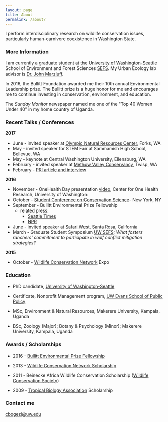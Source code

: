 ```yaml
---
layout: page
title: About
permalink: /about/
---
```


I perform interdisciplinary research on wildlife conservation issues, particularly human-carnivore coexistence in Washington State.

### More Information

I am currently a graduate student at the [University of Washington-Seattle](http:/www.uw.edu) School of Environment and Forest Sciences [SEFS](http://www.cfr.washington.edu/). My Urban Ecology lab advisor is [Dr. John Marzluff](http://apps.sefs.uw.edu/Public/People/FacultyProfile.aspx?PID=10).

In 2016, the Bullitt Foundation awarded me their 10th annual Environmental Leadership prize. The Bullitt prize is a huge honor for me and encourages me to continue investing in conservation, environment, and education.

The *Sunday Monitor* newspaper named me one of the "Top 40 Women Under 40" in my home country of Uganda.

### Recent Talks / Conferences
**2017**
- June - invited speaker at [Olympic Natural Resources Center](http://www.onrc.washington.edu/), Forks, WA
- May - invited speaker for STEM Fair at Sammamish High School, Bellevue, WA
- May - keynote at Central Washington University, Ellensburg, WA
- February - invited speaker at [Methow Valley Conservancy](http://www.methowarts.org/understanding-human-carnivore-interactions), Twisp, WA
- February - [PRI article and interview](https://www.pri.org/stories/2017-02-24/how-washington-ranchers-are-learning-cope-wolves-lessons-uganda)

**2016**
- November - OneHealth Day presentation [video](https://www.facebook.com/centerforonehealthresearch/videos/1311889112175747), Center for One Health Research, University of Washington:     
- October - [Student Conference on Conservation Science](http://www.amnh.org/var/ezflow_site/storage/images/sccs-ny-2016-presentation-1/2547309-1-eng-US/sccs-ny-2016-presentation-1.jpg)- New York, NY
- September - Bullitt Environmental Prize Fellowship
  - related press:
    - [Seattle Times](http://www.seattletimes.com/)
    - [NPR](http://www.npr.org)
- June - invited speaker at [Safari West](http://www.safariwest.com/), Santa Rosa, California
- March - Graduate Student Symposium [UW SEFS](http://www.cfr.washington.edu/):  *What fosters ranchers' commitment to participate in wolf conflict mitigation strategies?*

**2015**
- October - [Wildlife Conservation Network](http://www.wildnet.org) Expo

### Education
- PhD candidate, [University of Washington-Seattle](http://www.uw.edu/sefs)

- Certificate, Nonprofit Management program, [UW Evans School of Public Policy](https://evans.uw.edu/academic-programs/certificates-uw-graduate-students/nonprofit-management-certificate)

- MSc, Environment & Natural Resources, Makerere University, Kampala, Uganda

- BSc, Zoology (Major); Botany & Psychology (Minor); Makerere University, Kampala, Uganda


### Awards / Scholarships
- 2016 - [Bullitt Environmental Prize Fellowship](http://www.bullitt.org/programs/environmental-fellowship/)

- 2013 - [Wildlife Conservation Network Scholarship](https://wildnet.org/what-we-do/scholarships)

- 2011 - Beinecke Africa Wildlife Conservation Scholarship ([Wildlife Conservation Society](http://www.wcs.org))

- 2009 - [Tropical Biology Association](http://www.tropical-biology.org/) Scholarship


### Contact me
[cbogezi@uw.edu](mailto:cbogezi@uw.edu)
